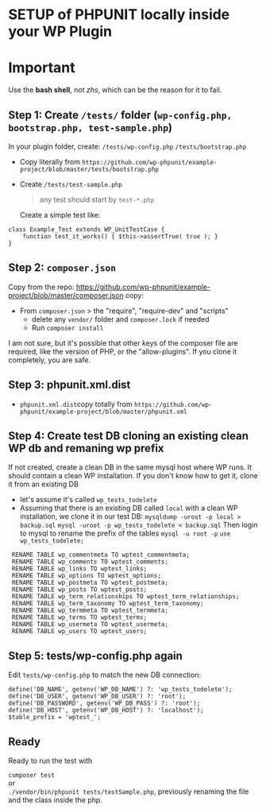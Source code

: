 # SETUP of PHPUNIT locally inside your WP Plugin

# Important

Use the **bash shell**, not _zhs_, which can be the reason for it to fail.

## Step 1: Create `/tests/` folder (`wp-config.php, bootstrap.php, test-sample.php`)

In your plugin folder, create:
`/tests/wp-config.php`
`/tests/bootstrap.php`

- Copy literally from `https://github.com/wp-phpunit/example-project/blob/master/tests/bootstrap.php`

- Create `/tests/test-sample.php`

  > any test should start by `test-*.php`

  Create a simple test like:

```
class Example_Test extends WP_UnitTestCase {
    function test_it_works() { $this->assertTrue( true ); }
}
```

## Step 2: `composer.json`

Copy from the repo: https://github.com/wp-phpunit/example-project/blob/master/composer.json
copy:

- From `composer.json` > the "require", "require-dev" and "scripts"
  - delete any `vendor/` folder and `composer.lock` if needed
  - Run `composer install`

I am not sure, but it's possible that other keys of the composer file are required, like the version of PHP, or the "allow-plugins". If you clone it completely, you are safe.

## Step 3: phpunit.xml.dist

- `phpunit.xml.dist`copy totally from `https://github.com/wp-phpunit/example-project/blob/master/phpunit.xml`

## Step 4: Create test DB cloning an existing clean WP db and remaning wp prefix

If not created, create a clean DB in the same mysql host where WP runs. It should contain a clean WP installation. If you don't know how to get it, clone it from an existing DB

- let's assume it's called `wp_tests_todelete`
- Assuming that there is an existing DB called `local` with a clean WP installation, we clone it in our test DB:
  `mysqldump -uroot -p local > backup.sql`
  `mysql -uroot -p wp_tests_todelete < backup.sql`
  Then login to mysql to rename the prefix of the tables
  `mysql -u root -p`
  `use wp_tests_todelete;`

```
 RENAME TABLE wp_commentmeta TO wptest_commentmeta;
 RENAME TABLE wp_comments TO wptest_comments;
 RENAME TABLE wp_links TO wptest_links;
 RENAME TABLE wp_options TO wptest_options;
 RENAME TABLE wp_postmeta TO wptest_postmeta;
 RENAME TABLE wp_posts TO wptest_posts;
 RENAME TABLE wp_term_relationships TO wptest_term_relationships;
 RENAME TABLE wp_term_taxonomy TO wptest_term_taxonomy;
 RENAME TABLE wp_termmeta TO wptest_termmeta;
 RENAME TABLE wp_terms TO wptest_terms;
 RENAME TABLE wp_usermeta TO wptest_usermeta;
 RENAME TABLE wp_users TO wptest_users;
```

## Step 5: tests/wp-config.php again

Edit `tests/wp-config.php` to match the new DB connection:

```
define('DB_NAME', getenv('WP_DB_NAME') ?: 'wp_tests_todelete');
define('DB_USER', getenv('WP_DB_USER') ?: 'root');
define('DB_PASSWORD', getenv('WP_DB_PASS') ?: 'root');
define('DB_HOST', getenv('WP_DB_HOST') ?: 'localhost');
$table_prefix = 'wptest_';
```

## Ready

Ready to run the test with

`composer test`  
or  
`./vendor/bin/phpunit tests/testSample.php`, previously renaming the file and the class inside the php.
